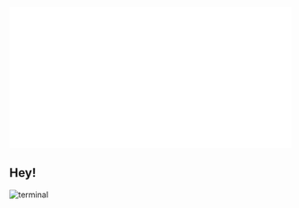 <img src="wave.svg" alt="wave">

## Hey! 

<img src="terminal.svg" height=300 width=500 alt="terminal">
